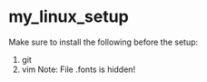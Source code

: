 # my_linux_setup
Make sure to install the following before the setup:
  1) git
  2) vim
Note: File .fonts is hidden!
